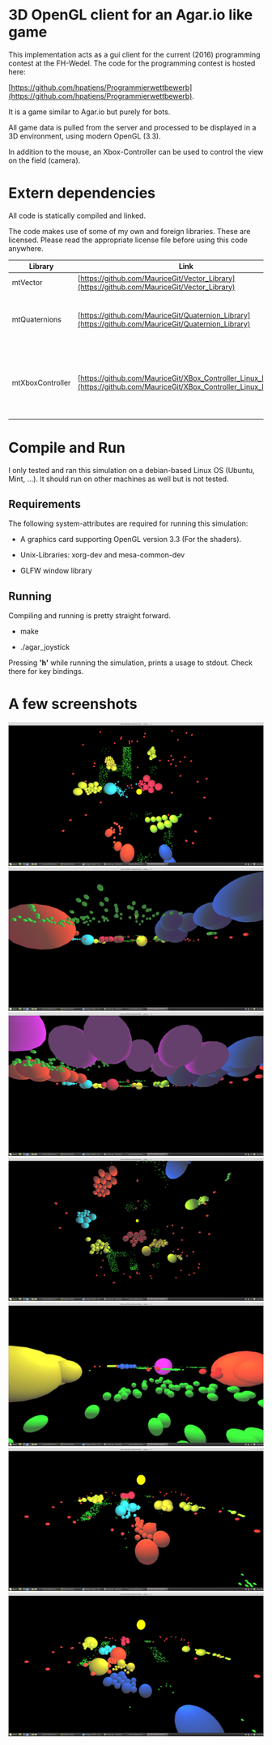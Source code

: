 # 3D OpenGL client for an Agar.io like game

This implementation acts as a gui client for the current (2016) programming contest at the FH-Wedel.
The code for the programming contest is hosted here:

[https://github.com/hpatjens/Programmierwettbewerb](https://github.com/hpatjens/Programmierwettbewerb).

It is a game similar to Agar.io but purely for bots.

All game data is pulled from the server and processed to be displayed in a 3D environment, using modern OpenGL (3.3).

In addition to the mouse, an Xbox-Controller can be used to control the view on the field (camera).

# Extern dependencies

All code is statically compiled and linked.

The code makes use of some of my own and foreign libraries. These are licensed. Please read the appropriate license file before
using this code anywhere.

Library | Link | Description
 --- | --- | ---
mtVector | [https://github.com/MauriceGit/Vector_Library](https://github.com/MauriceGit/Vector_Library) | Small basic vector library.
mtQuaternions | [https://github.com/MauriceGit/Quaternion_Library](https://github.com/MauriceGit/Quaternion_Library) | A full Quaternion library with low and high level operations.
mtXboxController | [https://github.com/MauriceGit/XBox_Controller_Linux_Interface](https://github.com/MauriceGit/XBox_Controller_Linux_Interface) | A module that interacts with the usb stream of an Xbox controller for object/camera control.

# Compile and Run

I only tested and ran this simulation on a debian-based Linux OS (Ubuntu, Mint, ...). It should run on other machines as well but is not tested.

## Requirements

The following system-attributes are required for running this simulation:

- A graphics card supporting OpenGL version 3.3 (For the shaders).

- Unix-Libraries: xorg-dev and mesa-common-dev

- GLFW window library

## Running

Compiling and running is pretty straight forward.

- make

- ./agar_joystick

Pressing **'h'** while running the simulation, prints a usage to stdout. Check there for key bindings.

# A few screenshots

![Screenshot](https://github.com/MauriceGit/Agar_Clone_Joystick_Client/blob/master/Screenshots/image_01.png "Screenshot..")
![Screenshot](https://github.com/MauriceGit/Agar_Clone_Joystick_Client/blob/master/Screenshots/image_02.png "Screenshot..")
![Screenshot](https://github.com/MauriceGit/Agar_Clone_Joystick_Client/blob/master/Screenshots/image_03.png "Screenshot..")
![Screenshot](https://github.com/MauriceGit/Agar_Clone_Joystick_Client/blob/master/Screenshots/image_04.png "Screenshot..")
![Screenshot](https://github.com/MauriceGit/Agar_Clone_Joystick_Client/blob/master/Screenshots/image_05.png "Screenshot..")
![Screenshot](https://github.com/MauriceGit/Agar_Clone_Joystick_Client/blob/master/Screenshots/image_06.png "Screenshot..")
![Screenshot](https://github.com/MauriceGit/Agar_Clone_Joystick_Client/blob/master/Screenshots/image_07.png "Screenshot..")











